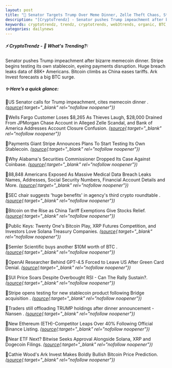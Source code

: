 ```yaml
---
layout: post
title: "🌌 Senator Targets Trump Over Meme Dinner, Zelle Theft Chaos, Stripes Stablecoin Tests Begin Bitcoin News"
description: "[CryptoTrendz] - Senator pushes Trump impeachment after bizarre memecoin dinner. Stripe begins testing its own stablecoin, eyeing payments disruption. Huge breach leaks data of 88K+ Americans. Bitcoin climbs as China eases tariffs. Ark Invest forecasts a big BTC surge."
keywords: cryptotrendz, trendz, cryptotrends, web3trends, organic, BTC, crypto, China, JPMorgan, memecoin, Analyst, Binance, Trump, Investors, Ethereum, Dogecoin, XRP, stablecoin, Bitcoin
categories: dailynews
---
```


##### ⚡ CryptoTrendz - 📌 *What's Trending?:*

Senator pushes Trump impeachment after bizarre memecoin dinner. Stripe begins testing its own stablecoin, eyeing payments disruption. Huge breach leaks data of 88K+ Americans. Bitcoin climbs as China eases tariffs. Ark Invest forecasts a big BTC surge.

##### ✨ *Here’s a quick glance:*


🔹US Senator calls for Trump impeachment, cites memecoin dinner . *([source](https://s.avyag.com/vy7c){:target="_blank" rel="nofollow noopener"})*

🔹Wells Fargo Customer Loses $8,265 As Thieves Laugh, $28,000 Drained From JPMorgan Chase Account in Alleged Zelle Scandal, and Bank of America Addresses Account Closure Confusion. *([source](https://s.avyag.com/0go0){:target="_blank" rel="nofollow noopener"})*

🔹Payments Giant Stripe Announces Plans To Start Testing Its Own Stablecoin. *([source](https://s.avyag.com/zi56){:target="_blank" rel="nofollow noopener"})*

🔹Why Alabama's Securities Commissioner Dropped Its Case Against Coinbase. *([source](https://s.avyag.com/epk6){:target="_blank" rel="nofollow noopener"})*

🔹88,848 Americans Exposed As Massive Medical Data Breach Leaks Names, Addresses, Social Security Numbers, Financial Account Details and More. *([source](https://s.avyag.com/bw1w){:target="_blank" rel="nofollow noopener"})*

🔹SEC chair suggests 'huge benefits' in agency's third crypto roundtable . *([source](https://s.avyag.com/k0b0){:target="_blank" rel="nofollow noopener"})*

🔹Bitcoin on the Rise as China Tariff Exemptions Give Stocks Relief. *([source](https://s.avyag.com/9v4m){:target="_blank" rel="nofollow noopener"})*

🔹Public Keys: Twenty One's Bitcoin Play, XRP Futures Competition, and Investors Love Solana Treasury Companies. *([source](https://s.avyag.com/a9hz){:target="_blank" rel="nofollow noopener"})*

🔹Semler Scientific buys another $10M worth of BTC . *([source](https://s.avyag.com/bh02){:target="_blank" rel="nofollow noopener"})*

🔹OpenAI Researcher Behind GPT-4.5 Forced to Leave US After Green Card Denial. *([source](https://s.avyag.com/77ba){:target="_blank" rel="nofollow noopener"})*

🔹SUI Price Soars Despite Overbought RSI - Can The Rally Sustain?. *([source](https://s.avyag.com/kcxu){:target="_blank" rel="nofollow noopener"})*

🔹Stripe opens testing for new stablecoin product following Bridge acquisition . *([source](https://s.avyag.com/sk1s){:target="_blank" rel="nofollow noopener"})*

🔹Traders still offloading TRUMP holdings after dinner announcement - Nansen . *([source](https://s.avyag.com/93tx){:target="_blank" rel="nofollow noopener"})*

🔹New Ethereum (ETH)-Competitor Leaps Over 40% Following Official Binance Listing. *([source](https://s.avyag.com/nngt){:target="_blank" rel="nofollow noopener"})*

🔹Near ETF Next? Bitwise Seeks Approval Alongside Solana, XRP and Dogecoin Filings. *([source](https://s.avyag.com/wpnc){:target="_blank" rel="nofollow noopener"})*

🔹Cathie Wood's Ark Invest Makes Boldly Bullish Bitcoin Price Prediction. *([source](https://s.avyag.com/9pvd){:target="_blank" rel="nofollow noopener"})*
